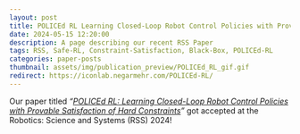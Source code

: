 ```yaml
---
layout: post
title: POLICEd RL Learning Closed-Loop Robot Control Policies with Provable Satisfaction of Hard Constraints
date: 2024-05-15 12:20:00
description: A page describing our recent RSS Paper
tags: RSS, Safe-RL, Constraint-Satisfaction, Black-Box, POLICEd-RL
categories: paper-posts
thumbnail: assets/img/publication_preview/POLICEd_RL_gif.gif
redirect: https://iconlab.negarmehr.com/POLICEd-RL/
---
```


Our paper titled _“<a href="https://arxiv.org/abs/2403.13297">POLICEd RL: Learning Closed-Loop Robot Control Policies with Provable Satisfaction of Hard Constraints</a>”_ got accepted at the Robotics: Science and Systems (RSS) 2024!